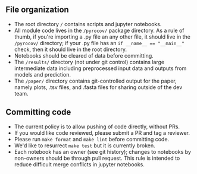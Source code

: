 ## File organization

- The root directory `/` contains scripts and jupyter notebooks.
- All module code lives in the `/pyrocov/` package directory.
  As a rule of thumb, if you're importing a .py file an any other file,
  it should live in the `/pyrocov/` directory; if your .py file has an `if __name__ == "__main__"` check, then it should live in the root directory.
- Notebooks should be cleared of data before committing.
- The `/results/` directory (not under git control) contains large intermediate data
  including preprocessed input data and outputs from models and prediction.
- The `/paper/` directory contains git-controlled output for the paper, namely
  plots, .tsv files, and .fasta files for sharing outside of the dev team.

## Committing code

- The current policy is to allow pushing of code directly, without PRs.
- If you would like code reviewed, please submit a PR and tag a reviewer.
- Please run `make format` and `make lint` before committing code.
- We'd like to resurrect `make test` but it is currently broken.
- Each notebook has an owner (see git history);
  changes to notebooks by non-owners should be through pull request.
  This rule is intended to reduce difficult merge conflicts in jupyter notebooks.

